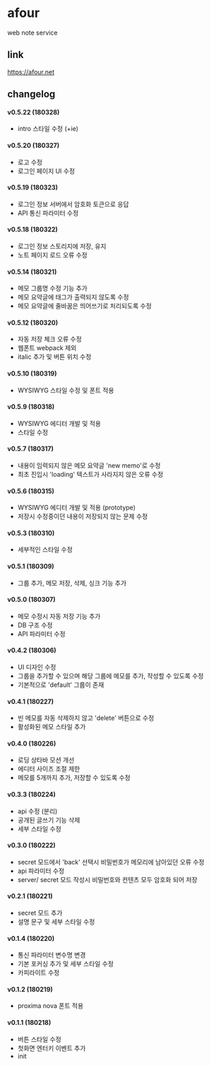 # afour
web note service

## link
https://afour.net


## changelog

#### v0.5.22 (180328)
* intro 스타일 수정 (+ie)

#### v0.5.20 (180327)
* 로고 수정
* 로그인 페이지 UI 수정

#### v0.5.19 (180323)
* 로그인 정보 서버에서 암호화 토큰으로 응답
* API 통신 파라미터 수정

#### v0.5.18 (180322)
* 로그인 정보 스토리지에 저장, 유지
* 노트 페이지 로드 오류 수정

#### v0.5.14 (180321)
* 메모 그룹명 수정 기능 추가
* 메모 요약글에 태그가 출력되지 않도록 수정
* 메모 요약글에 줄바꿈은 띄어쓰기로 처리되도록 수정

#### v0.5.12 (180320)
* 자동 저장 체크 오류 수정
* 웹폰트 webpack 제외
* italic 추가 및 버튼 위치 수정

#### v0.5.10 (180319)
* WYSIWYG 스타일 수정 및 폰트 적용

#### v0.5.9 (180318)
* WYSIWYG 에디터 개발 및 적용
* 스타일 수정

#### v0.5.7 (180317)
* 내용이 임력되지 않은 메모 요약글 'new memo'로 수정
* 최초 진입시 'loading' 텍스트가 사라지지 않은 오류 수정

#### v0.5.6 (180315)
* WYSIWYG 에디터 개발 및 적용 (prototype)
* 저장시 수정중이던 내용이 저장되지 않는 문제 수정

#### v0.5.3 (180310)
* 세부적인 스타일 수정

#### v0.5.1 (180309)
* 그룹 추가, 메모 저장, 삭제, 싱크 기능 추가

#### v0.5.0 (180307)
* 메모 수정시 자동 저장 기능 추가
* DB 구조 수정
* API 파라미터 수정

#### v0.4.2 (180306)
* UI 디자인 수정
* 그룹을 추가할 수 있으며 해당 그룹에 메모를 추가, 작성할 수 있도록 수정
* 기본적으로 'default' 그룹이 존재

#### v0.4.1 (180227)
* 빈 메모를 자동 삭제하지 않고 'delete' 버튼으로 수정
* 활성화된 메모 스타일 추가

#### v0.4.0 (180226)
* 로딩 상타바 모션 개선
* 에디터 사이즈 조절 제한
* 메모를 5개까지 추가, 저장할 수 있도록 수정

#### v0.3.3 (180224)
* api 수정 (분리)
* 공개된 글쓰기 기능 삭제
* 세부 스타일 수정

#### v0.3.0 (180222)
* secret 모드에서 'back' 선택시 비밀번호가 메모리에 남아있던 오류 수정
* api 파라미터 수정
* server/ secret 모드 작성시 비밀번호와 컨텐츠 모두 암호화 되어 저장

#### v0.2.1 (180221)
* secret 모드 추가
* 설명 문구 및 세부 스타일 수정

#### v0.1.4 (180220)
* 통신 파라미터 변수명 변경
* 기본 포커싱 추가 및 세부 스타일 수정
* 카피라이트 수정

#### v0.1.2 (180219)
* proxima nova 폰트 적용

#### v0.1.1 (180218)
* 버튼 스타일 수정
* 첫화면 엔터키 이벤트 추가
* init
